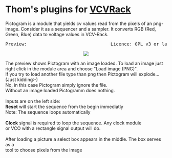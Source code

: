 # Thom's plugins for [VCVRack](https://vcvrack.com)

Pictogram is a module that yields cv values read from the pixels of an png-image.
Consider it as a sequencer and a sampler. It converts RGB (Red, Green, Blue) data
to voltage values in VCV-Rack.

<pre>Preview:                               Licence: GPL v3 or later</pre>
<p align="center">
   <img src="!https://github.com/Thomas0105/Thoms/blob/master/images/Pictogram.png">
</p>
<p align="left">
   The preview shows Pictogram with an image loaded.
   To load an image just right click in the module area
   and choose "Load image (PNG)".<br> If you try to load another
   file type than png then Pictogram will explode...(Just kidding:-)<br>
   No, in this case Pictogram simply ignore the file.<br>Without an image
   loaded Pictogramm does nothing.<br>
   <br>
   Inputs are on the left side:<br>
   <b>Reset</b> will start the sequence from the begin immediatly<br>
   Note: The sequence loops automatically<br><br>
   <b>Clock</b> signal is required to loop the sequence. Any clock module<br>
   or VCO with a rectangle signal output will do.<br>
   <br>
   After loading a picture a select box appears in the middle. The box serves as a<br>
   tool to choose pixels from the image
</p>




